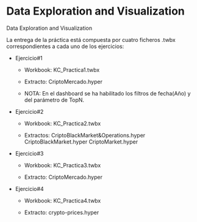# Data Exploration and Visualization
Data Exploration and Visualization

La entrega de la práctica está compuesta por cuatro ficheros .twbx correspondientes a cada uno de los ejercicios:

* Ejercicio#1
  - Workbook:
    KC_Practica1.twbx

  - Extracto:
    CriptoMercado.hyper

  - NOTA: 
    En el dashboard se ha habilitado los filtros de fecha(Año) y del parámetro de TopN.

* Ejercicio#2
  - Workbook:
    KC_Practica2.twbx

  - Extractos:
    CriptoBlackMarket&Operations.hyper
    CriptoBlackMarket.hyper
    CriptoMarket.hyper

* Ejercicio#3
  - Workbook:
    KC_Practica3.twbx

  - Extracto:
    CriptoMercado.hyper

* Ejercicio#4
  - Workbook:
    KC_Practica4.twbx

  - Extracto:
    crypto-prices.hyper
